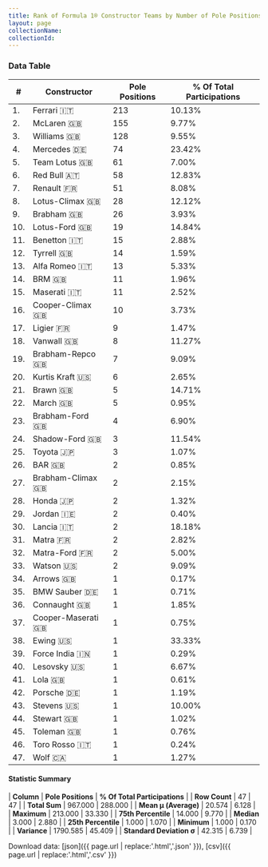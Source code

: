 ```yaml
---
title: Rank of Formula 1® Constructor Teams by Number of Pole Positions
layout: page
collectionName: 
collectionId: 
---
```




<canvas id="chart" width="400" height="180"></canvas>
<script>
var data = {
    "datasets": [
        {
            "backgroundColor": [
                "EB212E",
                "FCA13B",
                "EAE4ED",
                "18A19B",
                "09630C",
                "121D32",
                "FDE139",
                "025839",
                "243F73",
                "025839",
                "73C2FB",
                "274B72",
                "B21827",
                "144D44",
                "C0BEC3",
                "273027",
                "0F5DBB",
                "336667",
                "243F73",
                "D33949",
                "E2F833",
                "E53524",
                "07316F",
                "888888",
                "D70028",
                "FFFFFF",
                "243F73",
                "FFFFFF",
                "FFFF01",
                "888888",
                "888888",
                "3FB2B3",
                "FC8881",
                "FFA500",
                "20359D",
                "888888",
                "1A2446",
                "888888",
                "F6AFC1",
                "888888",
                "888888",
                "DDDDDD",
                "888888",
                "FFFFFF",
                "888888",
                "2039C3",
                "A3805E"
            ],
            "borderColor": [
                "16191A",
                "0D1D20",
                "082957",
                "D7D7D5",
                "444444",
                "FDCC2F",
                "424B52",
                "444444",
                "444444",
                "444444",
                "444444",
                "444444",
                "444444",
                "444444",
                "444444",
                "444444",
                "444444",
                "444444",
                "444444",
                "444444",
                "444444",
                "444444",
                "444444",
                "444444",
                "444444",
                "444444",
                "444444",
                "444444",
                "444444",
                "444444",
                "444444",
                "444444",
                "444444",
                "444444",
                "444444",
                "444444",
                "444444",
                "444444",
                "C81625",
                "444444",
                "444444",
                "444444",
                "444444",
                "444444",
                "444444",
                "FC181D",
                "444444"
            ],
            "borderWidth": 1,
            "data": [
                213.0,
                155.0,
                128.0,
                74.0,
                61.0,
                58.0,
                51.0,
                28.0,
                26.0,
                19.0,
                15.0,
                14.0,
                13.0,
                11.0,
                11.0,
                10.0,
                9.0,
                8.0,
                7.0,
                6.0,
                5.0,
                5.0,
                4.0,
                3.0,
                3.0,
                2.0,
                2.0,
                2.0,
                2.0,
                2.0,
                2.0,
                2.0,
                2.0,
                1.0,
                1.0,
                1.0,
                1.0,
                1.0,
                1.0,
                1.0,
                1.0,
                1.0,
                1.0,
                1.0,
                1.0,
                1.0,
                1.0
            ],
            "label": "Pole Positions"
        }
    ],
    "labels": [
        "Ferrari",
        "McLaren",
        "Williams",
        "Mercedes",
        "Team Lotus",
        "Red Bull",
        "Renault",
        "Lotus-Climax",
        "Brabham",
        "Lotus-Ford",
        "Benetton",
        "Tyrrell",
        "Alfa Romeo",
        "BRM",
        "Maserati",
        "Cooper-Climax",
        "Ligier",
        "Vanwall",
        "Brabham-Repco",
        "Kurtis Kraft",
        "Brawn",
        "March",
        "Brabham-Ford",
        "Shadow-Ford",
        "Toyota",
        "BAR",
        "Brabham-Climax",
        "Honda",
        "Jordan",
        "Lancia",
        "Matra",
        "Matra-Ford",
        "Watson",
        "Arrows",
        "BMW Sauber",
        "Connaught",
        "Cooper-Maserati",
        "Ewing",
        "Force India",
        "Lesovsky",
        "Lola",
        "Porsche",
        "Stevens",
        "Stewart",
        "Toleman",
        "Toro Rosso",
        "Wolf"
    ]
};
var options = {
  legend: {
    display: false
  },
  scales: {
    xAxes: [{
      ticks: {
        beginAtZero: true,
        maxRotation: 180,
        display: window.innerWidth > 800
      }
    }],
    yAxes: [{
      ticks: {
        beginAtZero: true
      }
    }]
  },
  onResize: function(chart, size) {
    chart.options.scales.xAxes[0].ticks.display = size.width > 800;
  }
};
var chart = new Chart("chart", {
    data: data,
    type: 'bar',
    options: options
});
</script>



### Data Table

| # | Constructor | Pole Positions | % Of Total Participations |
|--|--|--|--|
| 1. | Ferrari 🇮🇹 | 213 | 10.13% |
| 2. | McLaren 🇬🇧 | 155 | 9.77% |
| 3. | Williams 🇬🇧 | 128 | 9.55% |
| 4. | Mercedes 🇩🇪 | 74 | 23.42% |
| 5. | Team Lotus 🇬🇧 | 61 | 7.00% |
| 6. | Red Bull 🇦🇹 | 58 | 12.83% |
| 7. | Renault 🇫🇷 | 51 | 8.08% |
| 8. | Lotus-Climax 🇬🇧 | 28 | 12.12% |
| 9. | Brabham 🇬🇧 | 26 | 3.93% |
| 10. | Lotus-Ford 🇬🇧 | 19 | 14.84% |
| 11. | Benetton 🇮🇹 | 15 | 2.88% |
| 12. | Tyrrell 🇬🇧 | 14 | 1.59% |
| 13. | Alfa Romeo 🇮🇹 | 13 | 5.33% |
| 14. | BRM 🇬🇧 | 11 | 1.96% |
| 15. | Maserati 🇮🇹 | 11 | 2.52% |
| 16. | Cooper-Climax 🇬🇧 | 10 | 3.73% |
| 17. | Ligier 🇫🇷 | 9 | 1.47% |
| 18. | Vanwall 🇬🇧 | 8 | 11.27% |
| 19. | Brabham-Repco 🇬🇧 | 7 | 9.09% |
| 20. | Kurtis Kraft 🇺🇸 | 6 | 2.65% |
| 21. | Brawn 🇬🇧 | 5 | 14.71% |
| 22. | March 🇬🇧 | 5 | 0.95% |
| 23. | Brabham-Ford 🇬🇧 | 4 | 6.90% |
| 24. | Shadow-Ford 🇬🇧 | 3 | 11.54% |
| 25. | Toyota 🇯🇵 | 3 | 1.07% |
| 26. | BAR 🇬🇧 | 2 | 0.85% |
| 27. | Brabham-Climax 🇬🇧 | 2 | 2.15% |
| 28. | Honda 🇯🇵 | 2 | 1.32% |
| 29. | Jordan 🇮🇪 | 2 | 0.40% |
| 30. | Lancia 🇮🇹 | 2 | 18.18% |
| 31. | Matra 🇫🇷 | 2 | 2.82% |
| 32. | Matra-Ford 🇫🇷 | 2 | 5.00% |
| 33. | Watson 🇺🇸 | 2 | 9.09% |
| 34. | Arrows 🇬🇧 | 1 | 0.17% |
| 35. | BMW Sauber 🇩🇪 | 1 | 0.71% |
| 36. | Connaught 🇬🇧 | 1 | 1.85% |
| 37. | Cooper-Maserati 🇬🇧 | 1 | 0.75% |
| 38. | Ewing 🇺🇸 | 1 | 33.33% |
| 39. | Force India 🇮🇳 | 1 | 0.29% |
| 40. | Lesovsky 🇺🇸 | 1 | 6.67% |
| 41. | Lola 🇬🇧 | 1 | 0.61% |
| 42. | Porsche 🇩🇪 | 1 | 1.19% |
| 43. | Stevens 🇺🇸 | 1 | 10.00% |
| 44. | Stewart 🇬🇧 | 1 | 1.02% |
| 45. | Toleman 🇬🇧 | 1 | 0.76% |
| 46. | Toro Rosso 🇮🇹 | 1 | 0.24% |
| 47. | Wolf 🇨🇦 | 1 | 1.27% |

#### Statistic Summary

| **Column** | **Pole Positions** | **% Of Total Participations** |
| **Row Count** | 47 | 47 |
| **Total Sum** | 967.000 | 288.000 |
| **Mean μ (Average)** | 20.574 | 6.128 |
| **Maximum** | 213.000 | 33.330 |
| **75th Percentile** | 14.000 | 9.770 |
| **Median** | 3.000 | 2.880 |
| **25th Percentile** | 1.000 | 1.070 |
| **Minimum** | 1.000 | 0.170 |
| **Variance** | 1790.585 | 45.409 |
| **Standard Deviation σ** | 42.315 | 6.739 |

Download data: [json]({{ page.url | replace:'.html','.json' }}), [csv]({{ page.url | replace:'.html','.csv' }})
